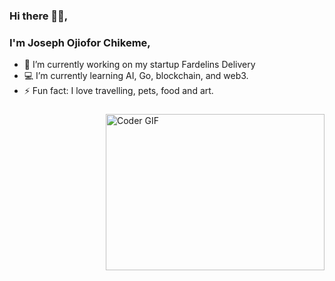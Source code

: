 ### Hi there 👋🏿, 
### I'm Joseph Ojiofor Chikeme,

- 🔭 I’m currently working on my startup Fardelins Delivery
- 💻 I’m currently learning AI, Go, blockchain, and web3.
- ⚡ Fun fact: I love travelling, pets, food and art.

###

<img align="right" alt="Coder GIF" height="250" width="350" src="https://thumbs.gfycat.com/EvilNextDevilfish-size_restricted.gif" data-canonical-src="https://thumbs.gfycat.com/EvilNextDevilfish-size_restricted.gif" style="max-width:100%;">

<!--
[![Top Langs](https://github-readme-stats.vercel.app/api/top-langs/?username=jowc&theme=radical&layout=compact)](https://github.com/anuraghazra/github-readme-stats) 
-->


<!-- ###
[![Anurag's github stats](https://github-readme-stats.vercel.app/api?username=jowc&count_private=true&show_icons=true&theme=dracula)](https://github.com/anuraghazra/github-readme-stats)
 -->

